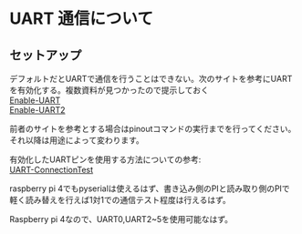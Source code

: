 # UART 通信について

## セットアップ

デフォルトだとUARTで通信を行うことはできない。次のサイトを参考にUARTを有効化する。複数資料が見つかったので提示しておく  
[Enable-UART](https://tshell.hatenablog.com/entry/2021/03/04/205346)  
[Enable-UART2](https://tshell.hatenablog.com/entry/2021/03/04/205346)

前者のサイトを参考とする場合はpinoutコマンドの実行までを行ってください。それ以降は用途によって変わります。  

有効化したUARTピンを使用する方法についての参考:  
[UART-ConnectionTest](https://qiita.com/s_fujii/items/466d455ca19fb4c20744)

raspberry pi 4でもpyserialは使えるはず、書き込み側のPIと読み取り側のPIで軽く読み替えを行えば1対1での通信テスト程度は行えるはず。

Raspberry pi 4なので、UART0,UART2~5を使用可能なはず。  
